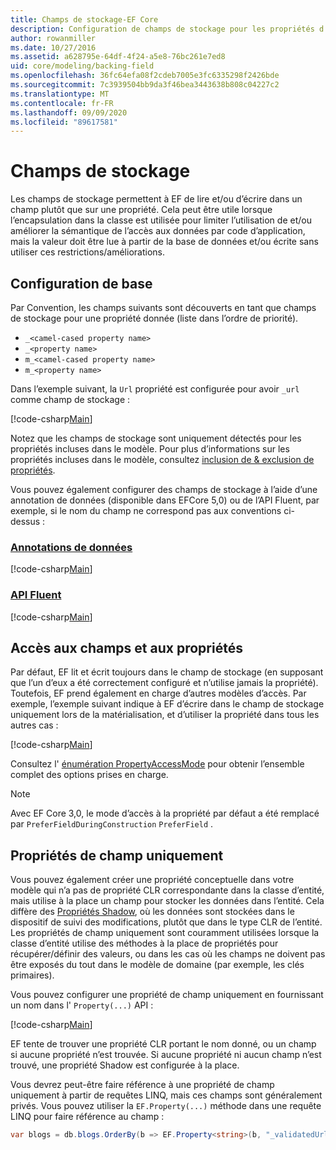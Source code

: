 ```yaml
---
title: Champs de stockage-EF Core
description: Configuration de champs de stockage pour les propriétés d’un modèle de Entity Framework Core
author: rowanmiller
ms.date: 10/27/2016
ms.assetid: a628795e-64df-4f24-a5e8-76bc261e7ed8
uid: core/modeling/backing-field
ms.openlocfilehash: 36fc64efa08f2cdeb7005e3fc6335298f2426bde
ms.sourcegitcommit: 7c3939504bb9da3f46bea3443638b808c04227c2
ms.translationtype: MT
ms.contentlocale: fr-FR
ms.lasthandoff: 09/09/2020
ms.locfileid: "89617581"
---
```

# <a name="backing-fields"></a>Champs de stockage

Les champs de stockage permettent à EF de lire et/ou d’écrire dans un champ plutôt que sur une propriété. Cela peut être utile lorsque l’encapsulation dans la classe est utilisée pour limiter l’utilisation de et/ou améliorer la sémantique de l’accès aux données par code d’application, mais la valeur doit être lue à partir de la base de données et/ou écrite sans utiliser ces restrictions/améliorations.

## <a name="basic-configuration"></a>Configuration de base

Par Convention, les champs suivants sont découverts en tant que champs de stockage pour une propriété donnée (liste dans l’ordre de priorité). 

* `_<camel-cased property name>`
* `_<property name>`
* `m_<camel-cased property name>`
* `m_<property name>`

Dans l’exemple suivant, la `Url` propriété est configurée pour avoir `_url` comme champ de stockage :

[!code-csharp[Main](../../../samples/core/Modeling/Conventions/BackingField.cs#Sample)]

Notez que les champs de stockage sont uniquement détectés pour les propriétés incluses dans le modèle. Pour plus d’informations sur les propriétés incluses dans le modèle, consultez [inclusion de & exclusion de propriétés](xref:core/modeling/entity-properties).

Vous pouvez également configurer des champs de stockage à l’aide d’une annotation de données (disponible dans EFCore 5,0) ou de l’API Fluent, par exemple, si le nom du champ ne correspond pas aux conventions ci-dessus :

### <a name="data-annotations"></a>[Annotations de données](#tab/data-annotations)

[!code-csharp[Main](../../../samples/core/Modeling/DataAnnotations/BackingField.cs?name=BackingField&highlight=7)]

### <a name="fluent-api"></a>[API Fluent](#tab/fluent-api)

[!code-csharp[Main](../../../samples/core/Modeling/FluentAPI/BackingField.cs?name=BackingField&highlight=5)]

## <a name="field-and-property-access"></a>Accès aux champs et aux propriétés

Par défaut, EF lit et écrit toujours dans le champ de stockage (en supposant que l’un d’eux a été correctement configuré et n’utilise jamais la propriété). Toutefois, EF prend également en charge d’autres modèles d’accès. Par exemple, l’exemple suivant indique à EF d’écrire dans le champ de stockage uniquement lors de la matérialisation, et d’utiliser la propriété dans tous les autres cas :

[!code-csharp[Main](../../../samples/core/Modeling/FluentAPI/BackingFieldAccessMode.cs?name=BackingFieldAccessMode&highlight=6)]

Consultez l' [énumération PropertyAccessMode](/dotnet/api/microsoft.entityframeworkcore.propertyaccessmode) pour obtenir l’ensemble complet des options prises en charge.

> [!NOTE]
> Avec EF Core 3,0, le mode d’accès à la propriété par défaut a été remplacé par `PreferFieldDuringConstruction` `PreferField` .

## <a name="field-only-properties"></a>Propriétés de champ uniquement

Vous pouvez également créer une propriété conceptuelle dans votre modèle qui n’a pas de propriété CLR correspondante dans la classe d’entité, mais utilise à la place un champ pour stocker les données dans l’entité. Cela diffère des [Propriétés Shadow](xref:core/modeling/shadow-properties), où les données sont stockées dans le dispositif de suivi des modifications, plutôt que dans le type CLR de l’entité. Les propriétés de champ uniquement sont couramment utilisées lorsque la classe d’entité utilise des méthodes à la place de propriétés pour récupérer/définir des valeurs, ou dans les cas où les champs ne doivent pas être exposés du tout dans le modèle de domaine (par exemple, les clés primaires).

Vous pouvez configurer une propriété de champ uniquement en fournissant un nom dans l' `Property(...)` API :

[!code-csharp[Main](../../../samples/core/Modeling/FluentAPI/BackingFieldNoProperty.cs#Sample)]

EF tente de trouver une propriété CLR portant le nom donné, ou un champ si aucune propriété n’est trouvée. Si aucune propriété ni aucun champ n’est trouvé, une propriété Shadow est configurée à la place.

Vous devrez peut-être faire référence à une propriété de champ uniquement à partir de requêtes LINQ, mais ces champs sont généralement privés. Vous pouvez utiliser la `EF.Property(...)` méthode dans une requête LINQ pour faire référence au champ :

``` csharp
var blogs = db.blogs.OrderBy(b => EF.Property<string>(b, "_validatedUrl"));
```
